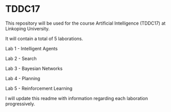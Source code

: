 # TDDC17


This repository will be used for the course Artificial Intelligence (TDDC17) at Linkoping University.

It will contain a total of 5 laborations.

Lab 1 - Intelligent Agents

Lab 2 - Search

Lab 3 - Bayesian Networks

Lab 4 -  Planning

Lab 5 - Reinforcement Learning

I will update this readme with information regarding each laboration progressively.
